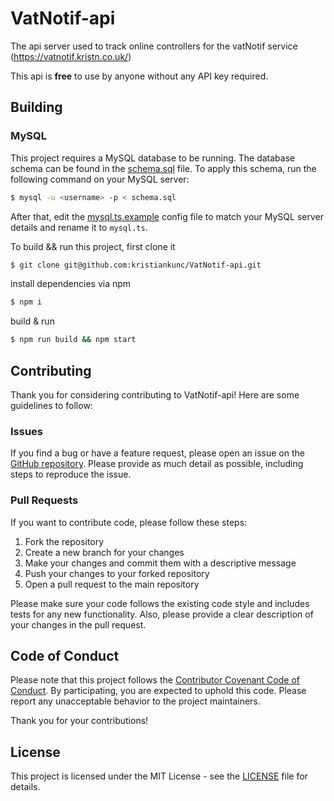 # VatNotif-api
The api server used to track online controllers for the vatNotif service (https://vatnotif.kristn.co.uk/)

This api is **free** to use by anyone without any API key required.

## Building
### MySQL

This project requires a MySQL database to be running. The database schema can be found in the [schema.sql](src/lib/schema.sql) file.
To apply this schema, run the following command on your MySQL server:
```bash
$ mysql -u <username> -p < schema.sql
```
After that, edit the [mysql.ts.example](src/conf/mysql.ts.example) config file to match your MySQL server details and rename it to `mysql.ts`.

To build && run this project, first clone it
```bash
$ git clone git@github.com:kristiankunc/VatNotif-api.git
```

install dependencies via npm
``` bash
$ npm i
```

build & run
```bash
$ npm run build && npm start
```

## Contributing
Thank you for considering contributing to VatNotif-api! Here are some guidelines to follow:

### Issues
If you find a bug or have a feature request, please open an issue on the [GitHub repository](https://github.com/kristiankunc/VatNotif-api/issues). Please provide as much detail as possible, including steps to reproduce the issue.

### Pull Requests
If you want to contribute code, please follow these steps:
1. Fork the repository
2. Create a new branch for your changes
3. Make your changes and commit them with a descriptive message
4. Push your changes to your forked repository
5. Open a pull request to the main repository

Please make sure your code follows the existing code style and includes tests for any new functionality. Also, please provide a clear description of your changes in the pull request.

## Code of Conduct
Please note that this project follows the [Contributor Covenant Code of Conduct](https://www.contributor-covenant.org/version/2/0/code_of_conduct/). By participating, you are expected to uphold this code. Please report any unacceptable behavior to the project maintainers.

Thank you for your contributions!

## License

This project is licensed under the MIT License - see the [LICENSE](LICENSE) file for details.
